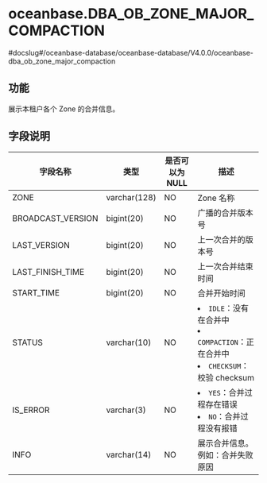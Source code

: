 oceanbase.DBA_OB_ZONE_MAJOR_COMPACTION 
===========================================================
#docslug#/oceanbase-database/oceanbase-database/V4.0.0/oceanbase-dba_ob_zone_major_compaction


功能 
-------------------

展示本租户各个 Zone 的合并信息。

字段说明 
----------------------



|       字段名称        |      类型      | 是否可以为 NULL |                                                                                            描述                                                                                            |
|-------------------|--------------|------------|------------------------------------------------------------------------------------------------------------------------------------------------------------------------------------------|
| ZONE              | varchar(128) | NO         | Zone 名称                                                                                                                                                                                  |
| BROADCAST_VERSION | bigint(20)   | NO         | 广播的合并版本号                                                                                                                                                                                 |
| LAST_VERSION      | bigint(20)   | NO         | 上一次合并的版本号                                                                                                                                                                                |
| LAST_FINISH_TIME  | bigint(20)   | NO         | 上一次合并结束时间                                                                                                                                                                                |
| START_TIME        | bigint(20)   | NO         | 合并开始时间                                                                                                                                                                                   |
| STATUS            | varchar(10)  | NO         | <li> `IDLE`：没有在合并中   <li> `COMPACTION`：正在合并中   <li> `CHECKSUM`：校验 checksum    |
| IS_ERROR          | varchar(3)   | NO         | <li> `YES`：合并过程存在错误   <li> `NO`：合并过程没有报错                                                                    |
| INFO              | varchar(14)  | NO         | 展示合并信息。例如：合并失败原因                                                                                                                                                                         |


